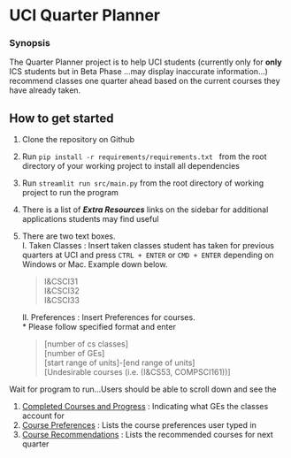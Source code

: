 # UCI Quarter Planner

### Synopsis</br>
The Quarter Planner project is to help UCI students (currently only for __only__ ICS students but in Beta Phase ...may display inaccurate information...) recommend classes one quarter ahead based on the current courses they have already taken.

## How to get started
1) Clone the repository on Github
2) Run ```pip install -r requirements/requirements.txt ``` from the root directory of your working project to install all dependencies
3) Run ```streamlit run src/main.py``` from the root directory of working project to run the program
4) There is a list of ___Extra Resources___ links on the sidebar for additional applications students may find useful
5) There are two text boxes.</br>
    I. Taken Classes : Insert taken classes student has taken for previous quarters at UCI and press ```CTRL + ENTER``` or ```CMD + ENTER``` depending on Windows or Mac. Example down below.

    <blockquote> 
    I&CSCI31 </br>
    I&CSCI32 </br>
    I&CSCI33 <br>
    </blockquote>
    II. Preferences : Insert Preferences for courses.</br>
        * Please follow specified format and enter
        <blockquote>
        [number of cs classes] </br>
        [number of GEs] </br>
        [start range of units]-[end range of units] </br>
        [Undesirable courses (i.e. (I&CS53, COMPSCI161))] </br> 
        </blockquote>

Wait for program to run...Users should be able to scroll down and see the 
1) <u>Completed Courses and Progress</u> : Indicating what GEs the classes account for
2) <u>Course Preferences</u> : Lists the course preferences user typed in
3) <u>Course Recommendations</u> : Lists the recommended courses for next quarter
